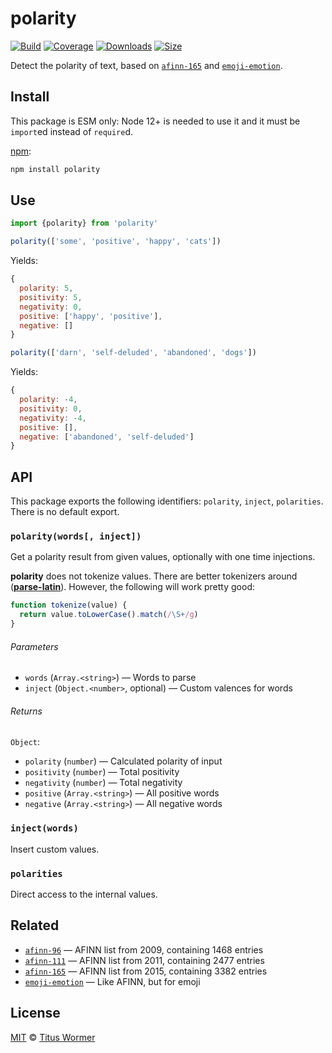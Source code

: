 # polarity

[![Build][build-badge]][build]
[![Coverage][coverage-badge]][coverage]
[![Downloads][downloads-badge]][downloads]
[![Size][size-badge]][size]

Detect the polarity of text, based on [`afinn-165`][afinn] and
[`emoji-emotion`][emoji].

## Install

This package is ESM only: Node 12+ is needed to use it and it must be `import`ed
instead of `require`d.

[npm][]:

```sh
npm install polarity
```

## Use

```js
import {polarity} from 'polarity'

polarity(['some', 'positive', 'happy', 'cats'])
```

Yields:

```js
{
  polarity: 5,
  positivity: 5,
  negativity: 0,
  positive: ['happy', 'positive'],
  negative: []
}
```

```js
polarity(['darn', 'self-deluded', 'abandoned', 'dogs'])
```

Yields:

```js
{
  polarity: -4,
  positivity: 0,
  negativity: -4,
  positive: [],
  negative: ['abandoned', 'self-deluded']
}
```

## API

This package exports the following identifiers: `polarity`, `inject`,
`polarities`.
There is no default export.

### `polarity(words[, inject])`

Get a polarity result from given values, optionally with one time injections.

**polarity** does not tokenize values.
There are better tokenizers around ([**parse-latin**][latin]).
However, the following will work pretty good:

```js
function tokenize(value) {
  return value.toLowerCase().match(/\S+/g)
}
```

###### Parameters

*   `words` (`Array.<string>`) — Words to parse
*   `inject` (`Object.<number>`, optional) — Custom valences for words

###### Returns

`Object`:

*   `polarity` (`number`) — Calculated polarity of input
*   `positivity` (`number`) — Total positivity
*   `negativity` (`number`) — Total negativity
*   `positive` (`Array.<string>`) — All positive words
*   `negative` (`Array.<string>`) — All negative words

### `inject(words)`

Insert custom values.

### `polarities`

Direct access to the internal values.

## Related

*   [`afinn-96`](https://github.com/words/afinn-96)
    — AFINN list from 2009, containing 1468 entries
*   [`afinn-111`](https://github.com/words/afinn-111)
    — AFINN list from 2011, containing 2477 entries
*   [`afinn-165`](https://github.com/words/afinn-165)
    — AFINN list from 2015, containing 3382 entries
*   [`emoji-emotion`](https://github.com/words/emoji-emotion)
    — Like AFINN, but for emoji

## License

[MIT][license] © [Titus Wormer][author]

<!-- Definitions -->

[build-badge]: https://github.com/words/polarity/workflows/main/badge.svg

[build]: https://github.com/words/polarity/actions

[coverage-badge]: https://img.shields.io/codecov/c/github/words/polarity.svg

[coverage]: https://codecov.io/github/words/polarity

[downloads-badge]: https://img.shields.io/npm/dm/polarity.svg

[downloads]: https://www.npmjs.com/package/polarity

[size-badge]: https://img.shields.io/bundlephobia/minzip/polarity.svg

[size]: https://bundlephobia.com/result?p=polarity

[npm]: https://docs.npmjs.com/cli/install

[license]: license

[author]: https://wooorm.com

[afinn]: https://github.com/words/afinn-165

[emoji]: https://github.com/words/emoji-emotion

[latin]: https://github.com/wooorm/parse-latin
